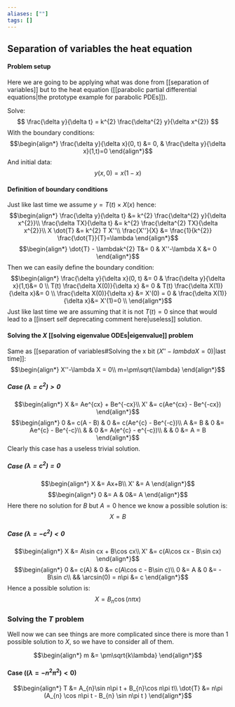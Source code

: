 ```yaml
---
aliases: [""]
tags: []
---
```


## Separation of variables the heat equation
#### Problem setup
Here we are going to be applying what was done from [[separation of variables]] but to the heat equation ([[parabolic partial differential equations|the prototype example for parabolic PDEs]]).

Solve:
$$ \frac{\delta y}{\delta t} = k^{2} \frac{\delta^{2} y}{\delta x^{2}} $$
With the boundary conditions:
$$\begin{align*}
\frac{\delta y}{\delta x}(0, t) &= 0, & \frac{\delta y}{\delta x}(1,t)=0  
\end{align*}$$
And initial data:
$$ y(x,0) = x(1-x) $$


#### Definition of boundary conditions
Just like last time we assume $y=T(t)\times X(x)$ hence:
$$\begin{align*}
\frac{\delta y}{\delta t} &=  k^{2} \frac{\delta^{2} y}{\delta x^{2}}\\
\frac{\delta TX}{\delta t} &=  k^{2} \frac{\delta^{2} TX}{\delta x^{2}}\\
X \dot{T} &=  k^{2} T X''\\
 \frac{X''}{X} &= \frac{1}{k^{2}} \frac{\dot{T}}{T}=\lambda 
\end{align*}$$
$$\begin{align*}
 \dot{T} - \lambdak^{2} T&= 0 & X''-\lambda X &=  0
\end{align*}$$
Then we can easily define the boundary condition:
$$\begin{align*}
\frac{\delta y}{\delta x}(0, t) &= 0  & \frac{\delta y}{\delta x}(1,t)&= 0 \\
T(t) \frac{\delta X(0)}{\delta x} &= 0  & T(t) \frac{\delta X(1)}{\delta x}&= 0 \\
 \frac{\delta X(0)}{\delta x} &= X'(0) = 0  & \frac{\delta X(1)}{\delta x}&= X'(1)=0 \\
\end{align*}$$
Just like last time we are assuming that it is not $T(t)=0$ since that would lead to a [[insert self deprecating comment here|useless]] solution.

#### Solving the $X$ [[solving eigenvalue ODEs|eigenvalue]] problem
Same as [[separation of variables#Solving the x bit ($X'' - lambda X=0$)|last time]]:
$$\begin{align*}
 X''-\lambda X =  0\\
m=\pm\sqrt{\lambda}
\end{align*}$$
##### Case $(\lambda=c^{2})>0$ 
$$\begin{align*}
X &= Ae^{cx} + Be^{-cx}\\
X' &= c(Ae^{cx} - Be^{-cx})
\end{align*}$$
$$\begin{align*}
0 &= c(A - B) & 0 &= c(Ae^{c} - Be^{-c})\\
A &= B & 0 &= Ae^{c} - Be^{-c}\\
& & 0 &= A(e^{c} - e^{-c})\\
& & 0 &= A = B
\end{align*}$$
Clearly this case has a useless trivial solution.

##### Case $(\lambda=c^{2})=0$
$$\begin{align*}
X &= Ax+B\\
X' &= A
\end{align*}$$
$$\begin{align*}
0 &= A & 0&= A
\end{align*}$$
Here there no solution for $B$ but $A=0$ hence we know a possible solution is:
$$ X = B $$
##### Case $(\lambda=-c^{2})<0$
$$\begin{align*}
X &= A\sin cx + B\cos cx\\
X' &= c(A\cos cx - B\sin cx)
\end{align*}$$
$$\begin{align*}
0 &= c(A) & 0 &= c(A\cos c - B\sin c)\\
0 &= A & 0 &=  -B\sin c\\
&& \arcsin(0) = n\pi &= c
\end{align*}$$
Hence a possible solution is:
$$ X = B_{n} \cos(n\pi x) $$

### Solving the $T$ problem
Well now we can see things are more complicated since there is more than 1 possible solution to $X$, so we have to consider all of them.

$$\begin{align*}
m &= \pm\sqrt{k\lambda}
\end{align*}$$

#### Case ($( \lambda=- n^{2}\pi^{2})<0$)
$$\begin{align*}
T &= A_{n}\sin n\pi t + B_{n}\cos n\pi t\\
\dot{T} &= n\pi (A_{n} \cos n\pi t - B_{n} \sin n\pi t )
\end{align*}$$

